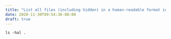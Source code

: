 ```yaml
---
title: "List all files (including hidden) in a human-readable format in the current directory (specifying . is optional)."
date: 2020-11-30T09:54:36-08:00
draft: true
---
```


```
ls -hal .
```